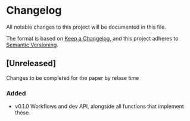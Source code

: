 # Changelog

All notable changes to this project will be documented in this file.

The format is based on [Keep a Changelog][keep a changelog],
and this project adheres to [Semantic Versioning][semantic versioning].

[keep a changelog]: https://keepachangelog.com/en/1.0.0/
[semantic versioning]: https://semver.org/spec/v2.0.0.html

## [Unreleased]
Changes to be completed for the paper by relase time

### Added

-   v0.1.0 Workflows and dev API, alongside all functions that implement these.
